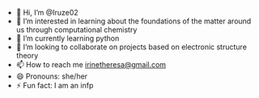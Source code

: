 - 👋 Hi, I’m @Iruze02
- 👀 I’m interested in learning about the foundations of the matter around us through computational chemistry
- 🌱 I’m currently learning python 
- 💞️ I’m looking to collaborate on projects based on electronic structure theory
- 📫 How to reach me irinetheresa@gmail.com
- 😄 Pronouns: she/her
- ⚡ Fun fact: I am an infp

<!---
Iruze02/Iruze02 is a ✨ special ✨ repository because its `README.md` (this file) appears on your GitHub profile.
You can click the Preview link to take a look at your changes.
--->
